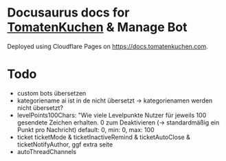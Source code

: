 # Docusaurus docs for [TomatenKuchen](https://tomatenkuchen.com) & Manage Bot

Deployed using Cloudflare Pages on https://docs.tomatenkuchen.com.

# Todo
- custom bots übersetzen
- kategoriename ai ist in de nicht übersetzt -> kategorienamen werden nicht übersetzt?
- levelPoints100Chars: "Wie viele Levelpunkte Nutzer für jeweils 100 gesendete Zeichen erhalten. 0 zum Deaktivieren (-> standardmäßig ein Punkt pro Nachricht)
	default: 0, min: 0, max: 100
- ticket ticketMode & ticketInactiveRemind & ticketAutoClose & ticketNotifyAuthor, ggf extra seite
- autoThreadChannels
